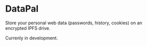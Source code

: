 # DataPal
Store your personal web data (passwords, history, cookies) on an encrypted IPFS drive.

Currenly in development.
